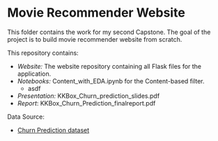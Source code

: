 # Movie Recommender Website

This folder contains the work for my second Capstone. The goal of the project is to build movie recommender website from scratch. 

This repository contains:

* _Website:_ The website repository containing all Flask files for the application.
* _Notebooks:_ Content_with_EDA.ipynb for the Content-based filter.
  * asdf
* _Presentation:_ KKBox_Churn_prediction_slides.pdf
* _Report_: KKBox_Churn_Prediction_finalreport.pdf

Data Source:

* [Churn Prediction dataset](https://www.kaggle.com/competitions/kkbox-churn-prediction-challenge/data)
